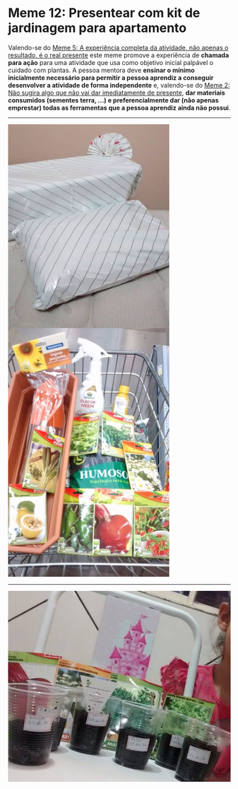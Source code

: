 # Meme 12: Presentear com kit de jardinagem para apartamento

Valendo-se do [Meme 5: A experiência completa da atividade, não apenas o
resultado, é o real presente](../5/presentes-com-significado.md) este meme
promove a experiência de **chamada para ação** para uma atividade que usa
como objetivo inicial palpável o cuidado com plantas. A pessoa mentora deve
**ensinar o mínimo inicialmente necessário para permitir a pessoa aprendiz
a conseguir desenvolver a atividade de forma independente** e, valendo-se
do [Meme 2: Não sugira algo que não vai dar imediatamente de
presente](../2/presenteie-nao-sugira.md), **dar materiais consumidos (sementes
terra, ...) e preferencialmente dar (não apenas emprestar) todas as ferramentas
que a pessoa aprendiz ainda não possui**.

---

![Presente Kit Jardinagem](presente-kit-jardinagem.jpg)

---

![Plantas](plantas.jpg)